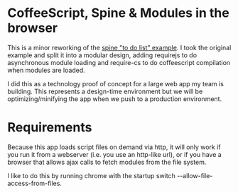 # CoffeeScript, Spine & Modules in the browser

This is a minor reworking of the [spine "to do list" example](https://github.com/maccman/spine.todos). I took the original example and split it into a modular design, adding requirejs to do asynchronous module loading and require-cs to do coffeescript compilation when modules are loaded.

I did this as a technology proof of concept for a large web app my team is building. This represents a design-time environment but we will be optimizing/minifying the app when we push to a production environment. 

# Requirements

Because this app loads script files on demand via http, it will only work if you run it from a webserver (i.e. you use an http-like url), or if you have a browser that allows ajax calls to fetch modules from the file system. 

I like to do this by running chrome with the startup switch --allow-file-access-from-files. 
